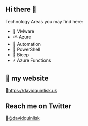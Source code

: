 ## Hi there 👋

Technology Areas you may find here:
- 🫥 VMware
- ⛅ Azure
- 🚗 Automation
- 🐚 PowerShell
- 💪 Bicep
- ⚡ Azure Functions


## 📝 my website
👋<https://davidquinlisk.uk>

## Reach me on Twitter
👋[@davidquinlisk](https://twitter.com/davidquinlisk)



<!--
**davidquinlisk/davidquinlisk** is a ✨ _special_ ✨ repository because its `README.md` (this file) appears on your GitHub profile.

Here are some ideas to get you started:

- 🔭 I’m currently working on ...
- 🌱 I’m currently learning ...
- 👯 I’m looking to collaborate on ...
- 🤔 I’m looking for help with ...
- 💬 Ask me about ...
- 📫 How to reach me: ...
- 😄 Pronouns: ...
- ⚡ Fun fact: ...
-->
